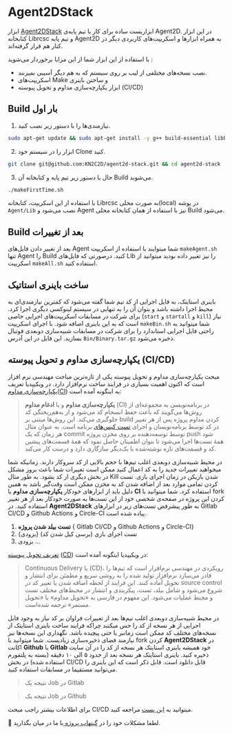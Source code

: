 # Agent2DStack

ابزار [Agent2DStack](https://github.com/KN2C2D/agent2d-stack) ابزاریست ساده برای کار با تیم پایه‌ی Agent2D. در این ابزار کتابخانه Librcsc و تیم پایه Agent2D به همراه ابزار‌ها و اسکریپت‌های کاربردی دیگر در کنار هم قرار گرفته‌اند.

با استفاده از این ابزار شما از این مزایا برخوردار می‌شوید :

- نصب نسخه‌های مختلفی از لیب بر روی سیستم که به هم دیگر آسیبی نمیزنند.
- اسکریپت‌های Make و ساختن باینری 
- ابزار یکپارچه‌سازی مداوم و تحویل پیوسته (CI/CD)

## Build بار اول

1. نیازمندی‌ها را با دستور زیر نصب کنید.

```bash
sudo apt-get update && sudo apt-get install -y g++ build-essential libboost-all-dev qt4-dev-tools libaudio-dev libgtk-3-dev libxt-dev bison flex
```

2. ابزار را در سیستم خود Clone کنید.

```bash
git clone git@github.com:KN2C2D/agent2d-stack.git && cd agent2d-stack
```

3. حال با دستور زیر تیم پایه و کتابخانه آن Build می‌شوند.

```bash
./makeFirstTime.sh
```

   با استفاده از این اسکریپت، کتابخانه Librcsc به صورت محلی(local) در پوشه `Agent/Lib` نصب می‌شود و Agent نیز با استفاده از همان کتابخانه محلی Build می‌شود.

## Build بعد از تغییرات

بعد از تغییر دادن فایل‌های Agent شما میتوایند با استفاده از اسکریپت `makeAgent.sh` تنها Agent را Build کنید. درصورتی که فایل‌های Lib را نیز تغییر داده بودید میتوانید از اسکریپت `makeAll.sh` استفاده کنید.

## ساخت باینری استاتیک

باینری استایتک، به فایل اجرایی از کد تیم شما گفته می‌شود که کمترین نیازمندی‌ای به محیط اجرا داشته باشد و بتوان آن را به تنهایی در سیستم لینوکسی دیگری اجرا کرد. برای شرکت در مسابقات اسکریپت‌های اجرایی خاصی (`start` و `startall` و `kill`)  نیاز است که به این باینری اضافه شود. با اجرای اسکریپت `makeBin.sh` شما میتوانید به راحتی فایل اجرایی استاندارد را برای شرکت در مسابقات شبیه‌سازی دوبعدی فوتبال بسازید. این فایل در این آدرس `Bin/Binary.tar.gz` ذخیره می‌شود. 

## یکپارچه‌سازی مداوم و تحویل پیوسته (CI/CD)

مبحث یکپارچه‌سازی مداوم و تحویل پیوسته یکی از تازه‌ترین مباحث مهندسی نرم افزار است که اکنون اهمیت بسیاری در فرایند ساخت نرم‌افزار دارد. در ویکیپدیا تعریف [یکپارچه‌سازی مداوم](https://fa.wikipedia.org/wiki/%DB%8C%DA%A9%D9%BE%D8%A7%D8%B1%DA%86%D9%87%E2%80%8C%D8%B3%D8%A7%D8%B2%DB%8C_%D9%85%D8%AF%D8%A7%D9%88%D9%85)([CI](https://en.wikipedia.org/wiki/Continuous_integration)) به اینگونه ‌آمده است:

> **یکپارچه‌سازی مداوم** و یا **ادغام مداوم** (CI) در برنامه‌نویسی به مجموعه‌ای از روش‌ها می‌گویند که باعث حفظ انسجام کد  می‌شود و از به‌هم‌ریختگی کد جلوگیری می‌کند. این روش‌ها مبتنی بر build  کردن مداوم پروژه پس از هر تغییر در کد توسط برنامه‌نویسان و اجرای [تست کیس‌های](https://fa.wikipedia.org/wiki/تست_کیس) برنامه است. به عنوان مثال هر زمان که یک commit توسط توسعه‌دهنده بر روی  مخزن پروژه push شود همهٔ تست‌ها اجرا می‌شود تا بتوان اطمینان حاصل نمود  که همهٔ قسمت‌های پیشین کد و قسمت‌های تازه نوشته‌شده با یک‌دیگر سازگاری  دارد و درست کار می‌کند. 

در محیط شبیه‌سازی دوبعدی اغلب تیم‌ها با حجم بالایی از کد سروکار دارند. زمانیکه شما میخواهید تغییرات جدید را به کد اعمال کنید ممکن است تغییرات شما باعث بروز مشکل در بخش دیگری از کد بشود. به طور مثال Kill شدن بازیکن در زمان اجرای بازی. تست کردن تمامی موارد بعد از اضافه شدن کد به مخزن ممکن است وقت‌گیر باشد به همین دلیل باید از ابزار‌های خودکار **یکپارچه‌سازی مداوم** یا **CI** استفاده کرد. شما میتوانید با fork کردن این پروژه در صفحه‌ی شخصی خود از این تست‌ها به صورت خودکار بعد از هر تغییر استفاده کنید. در **Agent2DStack** به طور پیشرفض تست‌های زیر در ابزار‌های Gitlab CI/CD و Github Actions و Circle-CI پیاده شده است. 

1. **تست بیلد شدن پروژه** { Gitlab CI/CD و Github Actions و Circle-CI}
2. تست اجرای بازی (برسی کیل شدن کد) {بزودی}
3. بزودی ...

[تعریف تحویل پیوسته](https://fa.wikipedia.org/wiki/%D8%AA%D8%AD%D9%88%DB%8C%D9%84_%D9%BE%DB%8C%D9%88%D8%B3%D8%AA%D9%87) ([CD](https://en.wikipedia.org/wiki/Continuous_delivery)) در ویکیپدیا اینگونه آمده است:

> Continuous Delivery یا (CD)، رویکردی در مهندسی نرم‌افزار است که تیم‌ها  را قادر می‌سازد نرم‌افزار تولید شده را به روشی سریع و مطمئن برای انتشار و تحویل آماده کنند. این فرایند از لحظه اضافه شدن یا تغییر کد در source  control شروع می‌شود و شامل بیلد، تست، پیکربندی و انتشار در محیط‌های  مختلف تست و محیط عملیات می‌شود. این مفهوم در فارسی به «تحویل مداوم» یا  «تحویل مستمر» ترجمه شده‌است. 

در محیط شبیه‌سازی دوبعدی اغلب تیم‌ها بعد از تغییرات فراوان بر کد نیاز به وجود فایل اجرایی از هر نسخه از کد را حس میکنند چراکه فرایند ساخت باینری استایتک از نسخه‌های مختلف کد ممکن است زمانبر یا حتی پیچیده باشد. نگهداری این نسخه‌ها نیز نیازمند فضای ذخیره‌سازی زیادیست. شما میتوانید با fork کردن **Agent2DStack** در اکانت **Github** یا **Gitlab** خود همیشه باینری استایتک هر نسخه از کد را در آن سایت ذخیره کنید. باینری استایتک هر نسخه بعد از حدود ۵ الی ۱۰ دقیقه (بسته به پلتفورم استفاده شده) در بخش CI/CD قابل دانلود است. قابل ذکر است که این باینری را می‌توانید مستقیما در مسابقات استفاده کنید.

<ImageZoom 
  src="/docs/2D/FA/tools/img/gitlab-ci.jpg" 
  :border="true" 
  width="auto"
/>

> نتیجه یک Job در Gitlab

<ImageZoom 
  src="/docs/2D/FA/tools/img/github-ci.jpg" 
  :border="true" 
  width="auto"
/>

> نتیجه یک Job در Github

برای اطلاعات بیشتر راجب مبحث CI/CD میتوانید به [این پست](https://sokanacademy.com/blog/10005/%D8%B3%DB%8C-%D8%A2%DB%8C-%D8%B3%DB%8C-%D8%AF%DB%8C-%DA%86%DB%8C%D8%B3%D8%AA) مراجعه کنید.


<note type="tip" label="">
🔹 لطفا مشکلات خود را در 
<a href="https://github.com/KN2C2D/agent2d-stack">گیتهاب پروژه </a>
با ما در میان بگذارید.
</note>